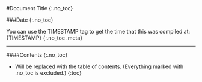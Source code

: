 <div class="title">
#Document Title
{:.no_toc}

###Date
{:.no_toc}
</div>

You can use the TIMESTAMP tag to get the time that this was compiled at: {TIMESTAMP}
{:.no_toc .meta}

* * * * * 

####Contents
{:.no_toc}

* Will be replaced with the table of contents. (Everything marked with .no_toc is excluded.)
{:toc}

